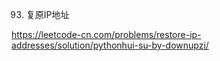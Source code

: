 93. 复原IP地址

https://leetcode-cn.com/problems/restore-ip-addresses/solution/pythonhui-su-by-downupzi/
